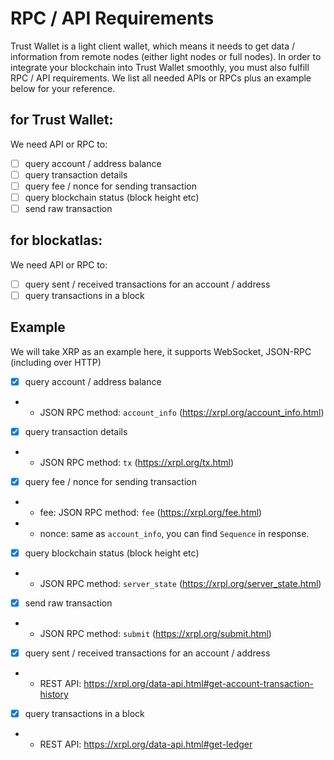 # RPC / API Requirements

Trust Wallet is a light client wallet, which means it needs to get data / information from remote nodes (either light nodes or full nodes). In order to integrate your blockchain into Trust Wallet smoothly, you must also fulfill RPC / API requirements. We list all needed APIs or RPCs plus an example below for your reference.

## for Trust Wallet: 

We need API or RPC to: 

- [ ] query account / address balance
- [ ] query transaction details
- [ ] query fee / nonce for sending transaction
- [ ] query blockchain status (block height etc)
- [ ] send raw transaction

## for blockatlas: 

We need API or RPC to: 

- [ ] query sent / received transactions for an account / address
- [ ] query transactions in a block

## Example

We will take XRP as an example here, it supports WebSocket, JSON-RPC (including over HTTP)

- [x] query account / address balance
- - JSON RPC method: `account_info` (https://xrpl.org/account_info.html)
- [x] query transaction details
- - JSON RPC method: `tx` (https://xrpl.org/tx.html)
- [x] query fee / nonce for sending transaction
- - fee: JSON RPC method: `fee` (https://xrpl.org/fee.html)
- - nonce: same as `account_info`, you can find `Sequence` in response.
- [x] query blockchain status (block height etc)
- - JSON RPC method: `server_state` (https://xrpl.org/server_state.html)
- [x] send raw transaction
- - JSON RPC method: `submit` (https://xrpl.org/submit.html)
- [x] query sent / received transactions for an account / address
- - REST API: https://xrpl.org/data-api.html#get-account-transaction-history
- [x] query transactions in a block
- - REST API: https://xrpl.org/data-api.html#get-ledger
